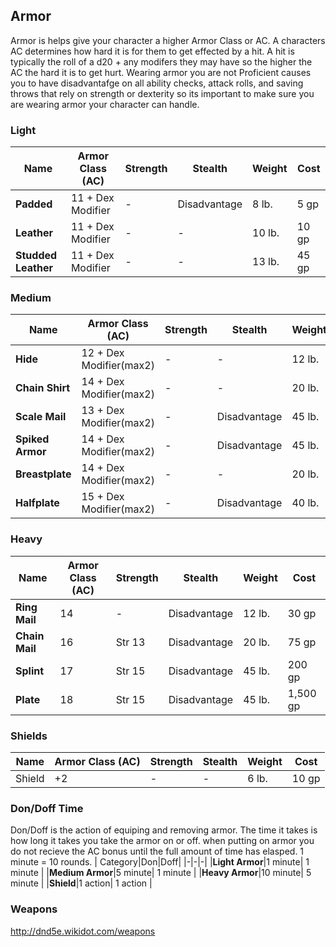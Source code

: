 ## Armor
Armor is helps give your character a higher Armor Class or AC. A characters AC determines how hard it is for them to get effected by a hit. A hit is typically the roll of a d20 + any modifers they may have so the higher the AC the hard it is to get hurt. Wearing armor you are not Proficient causes you to have disadvantafge on all ability checks, attack rolls, and saving throws that rely on strength or dexterity so its important to make sure you are wearing armor your character can handle.

### Light
| Name|Armor Class (AC)|Strength|Stealth|Weight|Cost|
|-|-|-|-|-|-|
|**Padded**|11 + Dex Modifier| - | Disadvantage|8 lb.| 5 gp|
|**Leather**|11 + Dex Modifier| - | - |10 lb.| 10 gp|
|**Studded Leather**|11 + Dex Modifier| - | - | 13 lb. | 45 gp |
### Medium
| Name|Armor Class (AC)|Strength|Stealth|Weight|Cost|
|-|-|-|-|-|-|
|**Hide**|12 + Dex Modifier(max2)| - | - |12 lb.| 10 gp|
|**Chain Shirt**|14 + Dex Modifier(max2)| - | - |20 lb.| 50 gp|
|**Scale Mail**|13 + Dex Modifier(max2)| - | Disadvantage |45 lb.| 50 gp|
|**Spiked Armor**|14 + Dex Modifier(max2)| - | Disadvantage |45 lb.| 75 gp|
|**Breastplate**|14 + Dex Modifier(max2)| - | - |20 lb.| 400 gp|
|**Halfplate**|15 + Dex Modifier(max2)| - | Disadvantage |40 lb.| 750 gp|

### Heavy
| Name|Armor Class (AC)|Strength|Stealth|Weight|Cost|
|-|-|-|-|-|-|
|**Ring Mail**|14| - | Disadvantage |12 lb.| 30 gp|
|**Chain Mail**|16| Str 13 | Disadvantage |20 lb.| 75 gp|
|**Splint**|17| Str 15 | Disadvantage |45 lb.| 200 gp|
|**Plate**|18| Str 15 | Disadvantage |45 lb.| 1,500 gp|
### Shields
| Name|Armor Class (AC)|Strength|Stealth|Weight|Cost|
|-|-|-|-|-|-|
|Shield|+2| - | - |6 lb.| 10 gp|
### Don/Doff Time
Don/Doff is the action of equiping and removing armor. The time it takes is how long it takes you take the armor on or off. when putting on armor you do not recieve the AC bonus until the full amount of time has elasped. 1 minute = 10 rounds.
| Category|Don|Doff|
|-|-|-|
|**Light Armor**|1 minute| 1 minute |
|**Medium Armor**|5 minute| 1 minute |
|**Heavy Armor**|10 minute| 5 minute |
|**Shield**|1 action| 1 action |

### Weapons 
http://dnd5e.wikidot.com/weapons